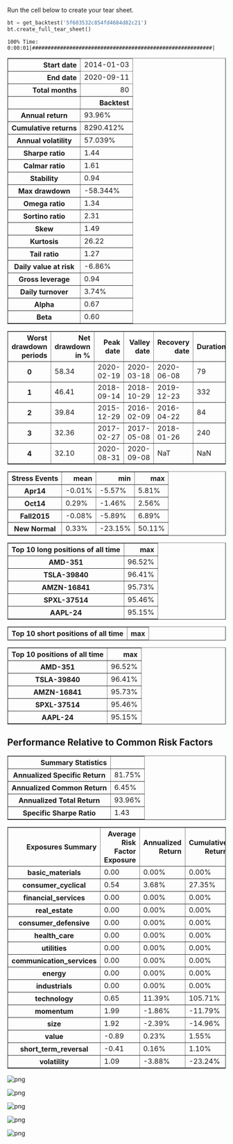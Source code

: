 Run the cell below to create your tear sheet.


```python
bt = get_backtest('5f603532c854fd4684d82c21')
bt.create_full_tear_sheet()
```

    100% Time:  0:00:01|##########################################################|



<table border="1" class="dataframe">
  <thead>
    <tr style="text-align: right;"><th>Start date</th><td colspan=2>2014-01-03</td></tr>
    <tr style="text-align: right;"><th>End date</th><td colspan=2>2020-09-11</td></tr>
    <tr style="text-align: right;"><th>Total months</th><td colspan=2>80</td></tr>
    <tr style="text-align: right;">
      <th></th>
      <th>Backtest</th>
    </tr>
  </thead>
  <tbody>
    <tr>
      <th>Annual return</th>
      <td>93.96%</td>
    </tr>
    <tr>
      <th>Cumulative returns</th>
      <td>8290.412%</td>
    </tr>
    <tr>
      <th>Annual volatility</th>
      <td>57.039%</td>
    </tr>
    <tr>
      <th>Sharpe ratio</th>
      <td>1.44</td>
    </tr>
    <tr>
      <th>Calmar ratio</th>
      <td>1.61</td>
    </tr>
    <tr>
      <th>Stability</th>
      <td>0.94</td>
    </tr>
    <tr>
      <th>Max drawdown</th>
      <td>-58.344%</td>
    </tr>
    <tr>
      <th>Omega ratio</th>
      <td>1.34</td>
    </tr>
    <tr>
      <th>Sortino ratio</th>
      <td>2.31</td>
    </tr>
    <tr>
      <th>Skew</th>
      <td>1.49</td>
    </tr>
    <tr>
      <th>Kurtosis</th>
      <td>26.22</td>
    </tr>
    <tr>
      <th>Tail ratio</th>
      <td>1.27</td>
    </tr>
    <tr>
      <th>Daily value at risk</th>
      <td>-6.86%</td>
    </tr>
    <tr>
      <th>Gross leverage</th>
      <td>0.94</td>
    </tr>
    <tr>
      <th>Daily turnover</th>
      <td>3.74%</td>
    </tr>
    <tr>
      <th>Alpha</th>
      <td>0.67</td>
    </tr>
    <tr>
      <th>Beta</th>
      <td>0.60</td>
    </tr>
  </tbody>
</table>



<table border="1" class="dataframe">
  <thead>
    <tr style="text-align: right;">
      <th>Worst drawdown periods</th>
      <th>Net drawdown in %</th>
      <th>Peak date</th>
      <th>Valley date</th>
      <th>Recovery date</th>
      <th>Duration</th>
    </tr>
  </thead>
  <tbody>
    <tr>
      <th>0</th>
      <td>58.34</td>
      <td>2020-02-19</td>
      <td>2020-03-18</td>
      <td>2020-06-08</td>
      <td>79</td>
    </tr>
    <tr>
      <th>1</th>
      <td>46.41</td>
      <td>2018-09-14</td>
      <td>2018-10-29</td>
      <td>2019-12-23</td>
      <td>332</td>
    </tr>
    <tr>
      <th>2</th>
      <td>39.84</td>
      <td>2015-12-29</td>
      <td>2016-02-09</td>
      <td>2016-04-22</td>
      <td>84</td>
    </tr>
    <tr>
      <th>3</th>
      <td>32.36</td>
      <td>2017-02-27</td>
      <td>2017-05-08</td>
      <td>2018-01-26</td>
      <td>240</td>
    </tr>
    <tr>
      <th>4</th>
      <td>32.10</td>
      <td>2020-08-31</td>
      <td>2020-09-08</td>
      <td>NaT</td>
      <td>NaN</td>
    </tr>
  </tbody>
</table>



<table border="1" class="dataframe">
  <thead>
    <tr style="text-align: right;">
      <th>Stress Events</th>
      <th>mean</th>
      <th>min</th>
      <th>max</th>
    </tr>
  </thead>
  <tbody>
    <tr>
      <th>Apr14</th>
      <td>-0.01%</td>
      <td>-5.57%</td>
      <td>5.81%</td>
    </tr>
    <tr>
      <th>Oct14</th>
      <td>0.29%</td>
      <td>-1.46%</td>
      <td>2.56%</td>
    </tr>
    <tr>
      <th>Fall2015</th>
      <td>-0.08%</td>
      <td>-5.89%</td>
      <td>6.89%</td>
    </tr>
    <tr>
      <th>New Normal</th>
      <td>0.33%</td>
      <td>-23.15%</td>
      <td>50.11%</td>
    </tr>
  </tbody>
</table>



<table border="1" class="dataframe">
  <thead>
    <tr style="text-align: right;">
      <th>Top 10 long positions of all time</th>
      <th>max</th>
    </tr>
  </thead>
  <tbody>
    <tr>
      <th>AMD-351</th>
      <td>96.52%</td>
    </tr>
    <tr>
      <th>TSLA-39840</th>
      <td>96.41%</td>
    </tr>
    <tr>
      <th>AMZN-16841</th>
      <td>95.73%</td>
    </tr>
    <tr>
      <th>SPXL-37514</th>
      <td>95.46%</td>
    </tr>
    <tr>
      <th>AAPL-24</th>
      <td>95.15%</td>
    </tr>
  </tbody>
</table>



<table border="1" class="dataframe">
  <thead>
    <tr style="text-align: right;">
      <th>Top 10 short positions of all time</th>
      <th>max</th>
    </tr>
  </thead>
  <tbody>
  </tbody>
</table>



<table border="1" class="dataframe">
  <thead>
    <tr style="text-align: right;">
      <th>Top 10 positions of all time</th>
      <th>max</th>
    </tr>
  </thead>
  <tbody>
    <tr>
      <th>AMD-351</th>
      <td>96.52%</td>
    </tr>
    <tr>
      <th>TSLA-39840</th>
      <td>96.41%</td>
    </tr>
    <tr>
      <th>AMZN-16841</th>
      <td>95.73%</td>
    </tr>
    <tr>
      <th>SPXL-37514</th>
      <td>95.46%</td>
    </tr>
    <tr>
      <th>AAPL-24</th>
      <td>95.15%</td>
    </tr>
  </tbody>
</table>



## Performance Relative to Common Risk Factors



<table border="1" class="dataframe">
  <thead>
    <tr style="text-align: right;">
      <th>Summary Statistics</th>
      <th></th>
    </tr>
  </thead>
  <tbody>
    <tr>
      <th>Annualized Specific Return</th>
      <td>81.75%</td>
    </tr>
    <tr>
      <th>Annualized Common Return</th>
      <td>6.45%</td>
    </tr>
    <tr>
      <th>Annualized Total Return</th>
      <td>93.96%</td>
    </tr>
    <tr>
      <th>Specific Sharpe Ratio</th>
      <td>1.43</td>
    </tr>
  </tbody>
</table>



<table border="1" class="dataframe">
  <thead>
    <tr style="text-align: right;">
      <th>Exposures Summary</th>
      <th>Average Risk Factor Exposure</th>
      <th>Annualized Return</th>
      <th>Cumulative Return</th>
    </tr>
  </thead>
  <tbody>
    <tr>
      <th>basic_materials</th>
      <td>0.00</td>
      <td>0.00%</td>
      <td>0.00%</td>
    </tr>
    <tr>
      <th>consumer_cyclical</th>
      <td>0.54</td>
      <td>3.68%</td>
      <td>27.35%</td>
    </tr>
    <tr>
      <th>financial_services</th>
      <td>0.00</td>
      <td>0.00%</td>
      <td>0.00%</td>
    </tr>
    <tr>
      <th>real_estate</th>
      <td>0.00</td>
      <td>0.00%</td>
      <td>0.00%</td>
    </tr>
    <tr>
      <th>consumer_defensive</th>
      <td>0.00</td>
      <td>0.00%</td>
      <td>0.00%</td>
    </tr>
    <tr>
      <th>health_care</th>
      <td>0.00</td>
      <td>0.00%</td>
      <td>0.00%</td>
    </tr>
    <tr>
      <th>utilities</th>
      <td>0.00</td>
      <td>0.00%</td>
      <td>0.00%</td>
    </tr>
    <tr>
      <th>communication_services</th>
      <td>0.00</td>
      <td>0.00%</td>
      <td>0.00%</td>
    </tr>
    <tr>
      <th>energy</th>
      <td>0.00</td>
      <td>0.00%</td>
      <td>0.00%</td>
    </tr>
    <tr>
      <th>industrials</th>
      <td>0.00</td>
      <td>0.00%</td>
      <td>0.00%</td>
    </tr>
    <tr>
      <th>technology</th>
      <td>0.65</td>
      <td>11.39%</td>
      <td>105.71%</td>
    </tr>
    <tr>
      <th>momentum</th>
      <td>1.99</td>
      <td>-1.86%</td>
      <td>-11.79%</td>
    </tr>
    <tr>
      <th>size</th>
      <td>1.92</td>
      <td>-2.39%</td>
      <td>-14.96%</td>
    </tr>
    <tr>
      <th>value</th>
      <td>-0.89</td>
      <td>0.23%</td>
      <td>1.55%</td>
    </tr>
    <tr>
      <th>short_term_reversal</th>
      <td>-0.41</td>
      <td>0.16%</td>
      <td>1.10%</td>
    </tr>
    <tr>
      <th>volatility</th>
      <td>1.09</td>
      <td>-3.88%</td>
      <td>-23.24%</td>
    </tr>
  </tbody>
</table>



![png](output_1_10.png)



![png](output_1_11.png)



![png](output_1_12.png)



![png](output_1_13.png)



![png](output_1_14.png)



```python

```
